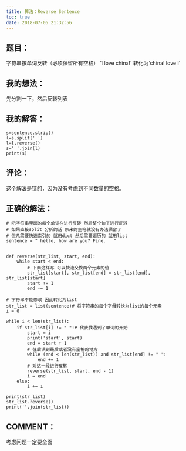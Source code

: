 ```yaml
---
title: 算法：Reverse Sentence
toc: true
date: 2018-07-05 21:32:56
---
```


## 题目：


字符串按单词反转（必须保留所有空格） ’I love china!' 转化为‘china! love I'


## 我的想法：


先分割一下，然后反转列表


## 我的解答：




    s=sentence.strip()
    l=s.split(' ')
    l=l.reverse()
    s=' '.join(l)
    print(s)




## 评论：


这个解法是错的，因为没有考虑到不同数量的空格。


## 正确的解法：




    # 吧字符串里面的每个单词在进行反转 然后整个句子进行反转
    # 如果直接split 分拆的话 原来的空格就没有办法保留了
    # 但凡需要快速索引的 就用dict 然后需要遍历的 就用list
    sentence = " hello, how are you? Fine.   "


    def reverse(str_list, start, end):
        while start < end:
            # 下面这样写 可以快速交换两个元素的值
            str_list[start], str_list[end] = str_list[end], str_list[start]
            start += 1
            end -= 1

    # 字符串不能修改 因此转化为list
    str_list = list(sentence)# 将字符串的每个字母转换为list的每个元素
    i = 0

    while i < len(str_list):
        if str_list[i] != " ":# 代表我遇到了单词的开始
            start = i
            print('start', start)
            end = start + 1
            # 往后读到最后或者没有空格的地方
            while (end < len(str_list)) and str_list[end] != " ":
                end += 1
            # 对这一段进行反转
            reverse(str_list, start, end - 1)
            i = end
        else:
            i += 1

    print(str_list)
    str_list.reverse()
    print(''.join(str_list))




## COMMENT：


考虑问题一定要全面
